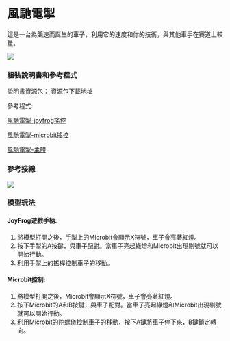 # 風馳電掣

這是一台為競速而誕生的車子，利用它的速度和你的技術，與其他車手在賽道上較量。

![](https://kittenbothk.readthedocs.io/en/latest/\_images/speed.png)

### 組裝說明書和參考程式

說明書資源包： [資源包下載地址](https://bit.ly/12In1SumobotBuildingInstruction)

參考程式:

[風馳電掣-joyfrog搖控](https://makecode.microbit.org/\_H0udau4FrYqW)

[風馳電掣-microbit搖控](https://makecode.microbit.org/\_XcR2kH8iqMmY)

[風馳電掣-主體](https://makecode.microbit.org/\_WjWYEHPJJW4c)

### 參考接線

![](https://kittenbothk.readthedocs.io/en/latest/\_images/speed\_wire.png)

### 模型玩法

#### JoyFrog遊戲手柄:

1. 將模型打開之後，手掣上的Microbit會顯示X符號，車子會亮著紅燈。
2. 按下手掣的A按鍵，與車子配對。當車子亮起綠燈和Microbit出現剔號就可以開始行動。
3. 利用手掣上的搖桿控制車子的移動。

#### Microbit控制:

1. 將模型打開之後，Microbit會顯示X符號，車子會亮著紅燈。
2. 按下Microbit的A和B按鍵，與車子配對。當車子亮起綠燈和Microbit出現剔號就可以開始行動。
3. 利用Microbit的陀螺儀控制車子的移動，按下A鍵將車子停下來，B鍵鎖定轉向。
